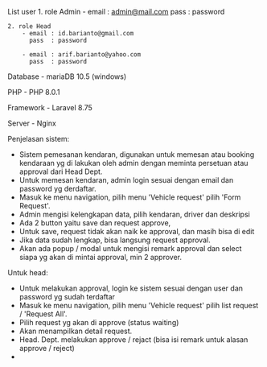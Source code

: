 
List user
    1. role Admin
        - email : admin@mail.com
          pass  : password
     
    2. role Head 
        - email : id.barianto@gmail.com
          pass  : password
          
        - email : arif.barianto@yahoo.com
          pass  : password
          
 
Database
    - mariaDB 10.5 (windows)
    
    
PHP
    - PHP 8.0.1
    
    
Framework
    - Laravel 8.75
    
    
Server
    - Nginx
    
    
    
Penjelasan sistem:
    
- Sistem pemesanan kendaran, digunakan untuk memesan atau booking kendaraan yg di lakukan oleh admin dengan meminta persetuan atau approval dari Head Dept.
- Untuk memesan kendaran, admin login sesuai dengan email dan password yg derdaftar.
- Masuk ke menu navigation, pilih menu 'Vehicle request' pilih 'Form Request'.
- Admin mengisi kelengkapan data, pilih kendaran, driver dan deskripsi
- Ada 2 button yaitu save dan request approve,
- Untuk save, request tidak akan naik ke approval, dan masih bisa di edit
- Jika data sudah lengkap, bisa langsung request approval.
- Akan ada popup / modal untuk mengisi remark approval dan select siapa yg akan di mintai approval, min 2 approver.

Untuk head:
- Untuk melakukan approval, login ke sistem sesuai dengan user dan password yg sudah terdaftar
- Masuk ke menu navigation, pilih menu 'Vehicle request' pilih list request / 'Request All'.
- Pilih request yg akan di approve (status waiting)
- Akan menampilkan detail request.
- Head. Dept. melakukan approve / rejact (bisa isi remark untuk alasan approve / reject)
- 






        
        


